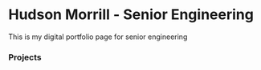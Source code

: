 # Hudson Morrill - Senior Engineering

This is my digital portfolio page for senior engineering


### Projects

